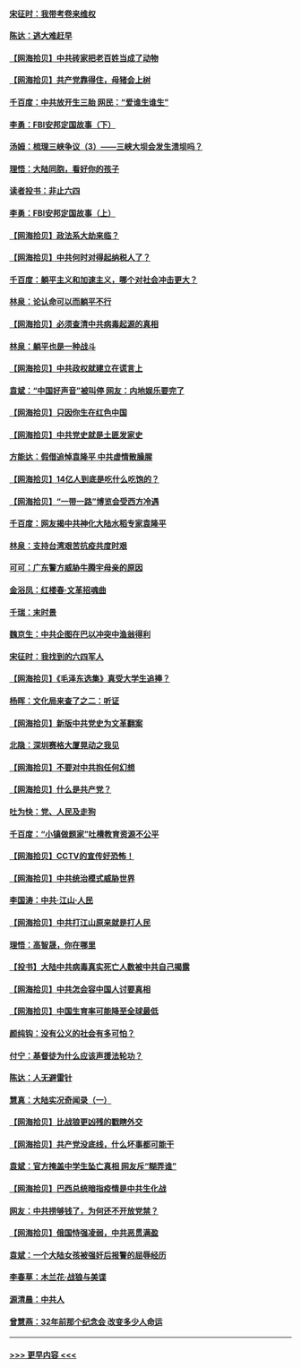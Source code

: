 #### [宋征时：我带考卷来维权](../pages/nsc993/n12994088.md?t=06040855) 
#### [陈达：逃大难赶早](../pages/nsc993/n12993569.md?t=06040855) 
#### [【网海拾贝】中共砖家把老百姓当成了动物](../pages/nsc993/n12993483.md?t=06040855) 
#### [【网海拾贝】共产党靠得住，母猪会上树](../pages/nsc993/n12990730.md?t=06040855) 
#### [千百度：中共放开生三胎 网民：“爱谁生谁生”](../pages/nsc993/n12990644.md?t=06040855) 
#### [李勇：FBI安邦定国故事（下）](../pages/nsc993/n12987854.md?t=06040855) 
#### [汤姆：梳理三峡争议（3）——三峡大坝会发生溃坝吗？](../pages/nsc993/n12989806.md?t=06040855) 
#### [理悟：大陆同胞，看好你的孩子](../pages/nsc993/n12989778.md?t=06040855) 
#### [读者投书：非止六四](../pages/nsc993/n12989673.md?t=06040855) 
#### [李勇：FBI安邦定国故事（上）](../pages/nsc993/n12987749.md?t=06040855) 
#### [【网海拾贝】政法系大劫来临？](../pages/nsc993/n12987596.md?t=06040855) 
#### [【网海拾贝】中共何时对得起纳税人了？](../pages/nsc993/n12985578.md?t=06040855) 
#### [千百度：躺平主义和加速主义，哪个对社会冲击更大？](../pages/nsc993/n12985512.md?t=06040855) 
#### [林泉：论认命可以而躺平不行](../pages/nsc993/n12985505.md?t=06040855) 
#### [【网海拾贝】必须查清中共病毒起源的真相](../pages/nsc993/n12984276.md?t=06040855) 
#### [林泉：躺平也是一种战斗](../pages/nsc993/n12984194.md?t=06040855) 
#### [【网海拾贝】中共政权就建立在谎言上](../pages/nsc993/n12981880.md?t=06040855) 
#### [袁斌：“中国好声音”被叫停 网友：内地娱乐要完了](../pages/nsc993/n12981826.md?t=06040855) 
#### [【网海拾贝】只因你生在红色中国](../pages/nsc993/n12979096.md?t=06040855) 
#### [【网海拾贝】中共党史就是土匪发家史](../pages/nsc993/n12976478.md?t=06040855) 
#### [方能达：假借追悼袁隆平 中共虚情散臊腥](../pages/nsc993/n12976396.md?t=06040855) 
#### [【网海拾贝】14亿人到底是吃什么吃饱的？](../pages/nsc993/n12974125.md?t=06040855) 
#### [【网海拾贝】“一带一路”博览会受西方冷遇](../pages/nsc993/n12971787.md?t=06040855) 
#### [千百度：网友揭中共神化大陆水稻专家袁隆平](../pages/nsc993/n12971733.md?t=06040855) 
#### [林泉：支持台湾艰苦抗疫共度时艰](../pages/nsc993/n12971350.md?t=06040855) 
#### [可可：广东警方威胁牛腾宇母亲的原因](../pages/nsc993/n12971100.md?t=06040855) 
#### [金浴凤：红楼春·文革招魂曲](../pages/nsc993/n12970354.md?t=06040855) 
#### [千瑞：末时景](../pages/nsc993/n12970337.md?t=06040855) 
#### [魏京生：中共企图在巴以冲突中渔翁得利](../pages/nsc993/n12970286.md?t=06040855) 
#### [宋征时：我找到的六四军人](../pages/nsc993/n12970213.md?t=06040855) 
#### [【网海拾贝】《毛泽东选集》真受大学生追捧？](../pages/nsc993/n12968779.md?t=06040855) 
#### [杨晖：文化局来查了之二：听证](../pages/nsc993/n12966528.md?t=06040855) 
#### [【网海拾贝】新版中共党史为文革翻案](../pages/nsc993/n12967526.md?t=06040855) 
#### [北隐：深圳赛格大厦晃动之我见](../pages/nsc993/n12967393.md?t=06040855) 
#### [【网海拾贝】不要对中共抱任何幻想](../pages/nsc993/n12965222.md?t=06040855) 
#### [【网海拾贝】什么是共产党？](../pages/nsc993/n12962781.md?t=06040855) 
#### [吐为快：党、人民及走狗](../pages/nsc993/n12962747.md?t=06040855) 
#### [千百度：“小镇做题家”吐槽教育资源不公平](../pages/nsc993/n12962705.md?t=06040855) 
#### [【网海拾贝】CCTV的宣传好恐怖！](../pages/nsc993/n12959984.md?t=06040855) 
#### [【网海拾贝】中共统治模式威胁世界](../pages/nsc993/n12957622.md?t=06040855) 
#### [李国涛：中共‧江山‧人民](../pages/nsc993/n12957502.md?t=06040855) 
#### [【网海拾贝】中共打江山原来就是打人民](../pages/nsc993/n12954345.md?t=06040855) 
#### [理悟：高智晟，你在哪里](../pages/nsc993/n12953115.md?t=06040855) 
#### [【投书】大陆中共病毒真实死亡人数被中共自己揭露](../pages/nsc993/n12953050.md?t=06040855) 
#### [【网海拾贝】中共怎会容中国人讨要真相](../pages/nsc993/n12952161.md?t=06040855) 
#### [【网海拾贝】中国生育率可能降至全球最低](../pages/nsc993/n12948793.md?t=06040855) 
#### [颜纯钩：没有公义的社会有多可怕？](../pages/nsc993/n12947626.md?t=06040855) 
#### [付宁：基督徒为什么应该声援法轮功？](../pages/nsc993/n12947233.md?t=06040855) 
#### [陈达：人无避雷针](../pages/nsc993/n12947098.md?t=06040855) 
#### [慧真：大陆实况奇闻录（一）](../pages/nsc993/n12945811.md?t=06040855) 
#### [【网海拾贝】比战狼更凶残的戳瞎外交](../pages/nsc993/n12945717.md?t=06040855) 
#### [【网海拾贝】共产党没底线，什么坏事都可能干](../pages/nsc993/n12942090.md?t=06040855) 
#### [袁斌：官方掩盖中学生坠亡真相 网友斥“糊弄谁”](../pages/nsc993/n12942029.md?t=06040855) 
#### [【网海拾贝】巴西总统暗指疫情是中共生化战](../pages/nsc993/n12938999.md?t=06040855) 
#### [网友：中共捞够钱了，为何还不开放党禁？](../pages/nsc993/n12938952.md?t=06040855) 
#### [【网海拾贝】俄国恃强凌弱，中共恶贯满盈](../pages/nsc993/n12936626.md?t=06040855) 
#### [袁斌：一个大陆女孩被强奸后报警的屈辱经历](../pages/nsc993/n12936547.md?t=06040855) 
#### [李春草：木兰花·战狼与美谍](../pages/nsc993/n12935995.md?t=06040855) 
#### [源清晨：中共人](../pages/nsc993/n12935589.md?t=06040855) 
#### [曾慧燕：32年前那个纪念会 改变多少人命运](../pages/nsc993/n12934233.md?t=06040855) 

----
#### [ >>> 更早内容 <<< ](../indexes/nsc993-earlier.md)
